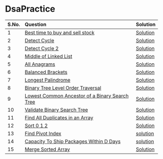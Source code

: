 # DsaPractice

| S.No. | Question | Solution | 
|:------|:--------| :--------|
| 1     | [Best time to buy and sell stock]() | [Solution](https://github.com/sahiljawale54/DsaPractice/blob/main/Array/Best%20Time%20to%20Buy%20and%20Sell%20Stock.cpp)|
| 2    |[Detect Cycle]() | [Solution](https://github.com/sahiljawale54/DsaPractice/blob/main/Linked%20list/Linked%20List%20Cycle.cpp)|
|3  | [Detect Cycle 2]() | [Solution](https://github.com/sahiljawale54/DsaPractice/blob/main/Linked%20list/Linked%20List%20Cycle%20II.cpp) |
|4 |[Middle of Linked List]() |[Solution](https://github.com/sahiljawale54/DsaPractice/blob/main/Linked%20list/Middle%20of%20the%20Linked%20List.cpp) |
| 5|[All Anagrams]() |[Solution](https://github.com/sahiljawale54/DsaPractice/blob/main/Sliding%20Window/Find%20All%20Anagrams%20in%20a%20String.cpp) |
|6 |[Balanced Brackets]() |[Solution](https://github.com/sahiljawale54/DsaPractice/blob/main/Stack/Balanced%20Brackets.cpp) |
| 7|[Longest Palindrome]()|[Solution](https://github.com/sahiljawale54/DsaPractice/blob/main/String/Longest%20Palindrome.cpp) |
|8 |[Binary Tree Level Order Traversal]() | [Solution](https://github.com/sahiljawale54/DsaPractice/blob/main/Trees/Binary%20Tree%20Level%20Order%20Traversal.cpp) |
|9 |[Lowest Common Ancestor of a Binary Search Tree]() |[Solution](https://github.com/sahiljawale54/DsaPractice/blob/main/Trees/Lowest%20Common%20Ancestor%20of%20a%20Binary%20Search%20Tree.cpp) |
| 10  | [Validate Binary Search Tree]() | [Solution](https://github.com/sahiljawale54/DsaPractice/blob/main/Trees/Validate%20Binary%20Search%20Tree.cpp) |
|11| [Find All Duplicates in an Array](https://leetcode.com/problems/find-all-duplicates-in-an-array/description/) | [Solution](https://leetcode.com/problems/find-all-duplicates-in-an-array/description/) |
|12|[Sort 0 1 2 ](https://www.codingninjas.com/codestudio/problems/sort-0-1-2_631055?source=youtube&campaign=LoveBabbar_Codestudiovideo1&utm_source=youtube&utm_medium=affiliate&utm_campaign=LoveBabbar_Codestudiovideo1&leftPanelTab=0) | [Solution](https://github.com/sahiljawale54/DsaPractice/blob/main/Array/Sort%200%201%202.cpp) |
|13 |[Find Pivot Index](https://leetcode.com/problems/find-pivot-index/description/) |[solution]()|
|14 |[Capacity To Ship Packages Within D Days](https://leetcode.com/problems/capacity-to-ship-packages-within-d-days/description/) | [solution](https://github.com/sahiljawale54/DsaPractice/blob/main/Array/Capacity%20To%20Ship%20Packages%20Within%20D%20Days.cpp) |
|15  | [Merge Sorted Array](https://leetcode.com/problems/merge-sorted-array/description/) | [Solution]() | 
